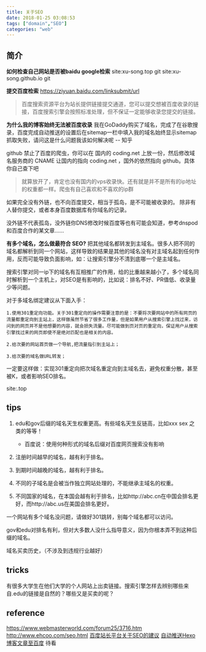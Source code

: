 ```yaml
---
title: 关于SEO
date: 2018-01-25 03:08:53
tags: ["domain","SEO"]
categories: "web"
---
```


## 简介

**如何检查自己网站是否被baidu google检索**
site:xu-song.top git
site:xu-song.github.io git

**提交百度检索**
https://ziyuan.baidu.com/linksubmit/url

 >百度搜索资源平台为站长提供链接提交通道，您可以提交想被百度收录的链接，百度搜索引擎会按照标准处理，但不保证一定能够收录您提交的链接。


**为什么我的博客始终无法被百度收录**
我在GoDaddy购买了域名，完成了在谷歌搜录，百度完成自动推送的设置后在sitemap一栏中填入我的域名始终显示sitemap抓取失败，请问这是什么问题我该如何解决呢   -- 知乎

github 禁止了百度的爬虫，你可以在 国内的 coding.net 上放一份，然后修改域名服务商的 CNAME 让国内的指向 coding.net ，国外的依然指向 github。具体你自己查下吧

> 就算放开了，肯定也没有国内的vps收录快。还有就是并不是所有的ip地址的权重都一样。爬虫有自己喜欢和不喜欢的ip群

如果完全没有外链，也不向百度提交，相当于孤岛，是不可能被收录的。
除非有人替你提交，或者本身百度数据库有你域名的记录。

没外链不代表孤岛，没外链你DNS修改时候百度等也有可能会知道，参考dnspod和百度合作的某文章……

**有多个域名，怎么做最符合 SEO?**
把其他域名都转发到主域名。很多人把不同的域名都解析到同一个网站，这样导致的结果是其他的域名没有对主域名起到任何作用，反而可能导致负面影响，如：让搜索引擎分不清到底哪一个是主域名。

搜索引擎对同一ip下的域名有互相推广的作用，给的比重越来越小了，多个域名同时解析到一个主机上，对SEO是有影响的，比如说：排名不好、PR值低、收录量少等问题。

对于多域名绑定建议从下面入手：

    1.使用301重定向功能。关于301重定向的操作需要注意的是：不要将次要网站中的所有网页的流量都重定向到主站上，这样做虽然节省了很多工作量，但是如果用户从搜索引擎上找过来，访问到的网页并不是他想要的内容，就会损失流量。尽可能做到页对页的重定向，保证用户从搜索引擎找过来的网页即使不是绝对匹配也是相关的内容。

    2.给次要的网站首页做一个导航,把流量指引到主站上；

    3.给次要的域名做URL转发；

一定要这样做：实现301重定向把次域名重定向到主域名去，避免权重分散，甚至被K，或者影响SEO排名。


site:.top
## tips
1. edu和gov后缀的域名天生权重更高。有些域名天生反链高，比如xxx   sex   之类的等等！
    - 百度说：使用何种形式的域名后缀对百度网页搜索没有影响

2. 注册时间越早的域名，越有利于排名。

3. 到期时间越晚的域名，越有利于排名。

4. 不同的子域名是会被当作独立网站处理的，不能继承主域名的权重。

5. 不同国家的域名，在本国会越有利于排名，比如http://abc.cn在中国会排名更好，而http://abc.us在美国会排名更好。

一个网站有多个域名没问题，请做好301跳转，别每个域名都可以访问。

gov和edu对排名有利，但对大多数人没什么指导意义，因为你根本弄不到这种后缀的域名。

域名买卖历史，（不涉及到违规行业越好）




## tricks

有很多大学生在他们大学的个人网站上出卖链接。搜索引擎怎样去辨别哪些来自.edu的链接是自然的？哪些又是买卖的呢？


## reference
https://www.webmasterworld.com/forum25/3716.htm
http://www.ehcoo.com/seo.html
[百度站长平台关于SEO的建议](https://ziyuan.baidu.com/college/articleinfo?id=36)
[自动推送Hexo博客文章至百度](https://lemonxq.cn/2017/11/23/[%E8%87%AA%E5%88%B6%E5%B7%A5%E5%85%B7]%E5%AE%9E%E7%8E%B0%E8%87%AA%E5%8A%A8%E6%8E%A8%E9%80%81Hexo%E5%8D%9A%E5%AE%A2%E6%96%87%E7%AB%A0%E8%87%B3%E7%99%BE%E5%BA%A6/) 待看
